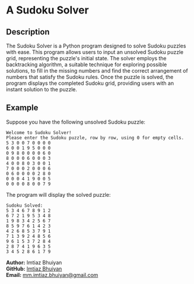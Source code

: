 # A Sudoku Solver

## Description

The Sudoku Solver is a Python program designed to solve Sudoku puzzles with ease. This program allows users to input an unsolved Sudoku puzzle grid, representing the puzzle's initial state. The solver employs the backtracking algorithm, a suitable technique for exploring possible solutions, to fill in the missing numbers and find the correct arrangement of numbers that satisfy the Sudoku rules. Once the puzzle is solved, the program displays the completed Sudoku grid, providing users with an instant solution to the puzzle.

## Example

Suppose you have the following unsolved Sudoku puzzle:

```
Welcome to Sudoku Solver!
Please enter the Sudoku puzzle, row by row, using 0 for empty cells.
5 3 0 0 7 0 0 0 0
6 0 0 1 9 5 0 0 0
0 9 8 0 0 0 0 6 0
8 0 0 0 6 0 0 0 3
4 0 0 8 0 3 0 0 1
7 0 0 0 2 0 0 0 6
0 6 0 0 0 0 2 8 0
0 0 0 4 1 9 0 0 5
0 0 0 0 8 0 0 7 9
```

The program will display the solved puzzle:

```
Sudoku Solved:
5 3 4 6 7 8 9 1 2
6 7 2 1 9 5 3 4 8
1 9 8 3 4 2 5 6 7
8 5 9 7 6 1 4 2 3
4 2 6 8 5 3 7 9 1
7 1 3 9 2 4 8 5 6
9 6 1 5 3 7 2 8 4
2 8 7 4 1 9 6 3 5
3 4 5 2 8 6 1 7 9
```

**Author:** Imtiaz Bhuiyan<br>
**GitHub:** [Imtiaz Bhuiyan](https://github.com/imtiazzzz)  
**Email:** mm.imtiaz.bhuiyan@gmail.com  
